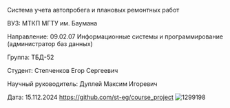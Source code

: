 
Система учета автопробега и плановых ремонтных работ

ВУЗ: МТКП МГТУ им. Баумана

Направление: 09.02.07 Информационные системы и программирование (администратор баз данных)

Группа: ТБД-52

Студент: Степченков Егор Сергеевич

Научный руководитель: Дуплей Максим Игоревич

Дата: 15.112.2024
https://github.com/st-eg/course_project
![1299198](https://github.com/user-attachments/assets/bda12055-b40f-43f7-9d66-ce7020898c77)
